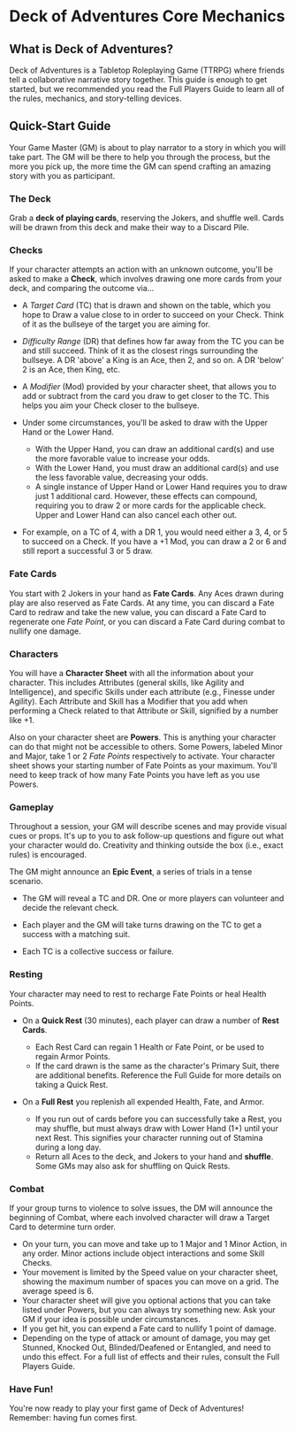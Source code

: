 # Deck of Adventures Core Mechanics

## What is Deck of Adventures?

Deck of Adventures is a Tabletop Roleplaying Game (TTRPG) where friends tell a
collaborative narrative story together. This guide is enough to get started, but we
recommended you read the Full Players Guide to learn all of the rules, mechanics, and
story-telling devices. 

## Quick-Start Guide

Your Game Master (GM) is about to play narrator to a story in which you will take part.
The GM will be there to help you through the process, but the more you pick up, the
more time the GM can spend crafting an amazing story with you as participant.

### The Deck

Grab a **deck of playing cards**, reserving the Jokers, and shuffle well. Cards will be
drawn from this deck and make their way to a Discard Pile.

### Checks

If your character attempts an action with an unknown outcome, you'll be asked to make
a **Check**, which involves drawing one more cards from your deck, and comparing the
outcome via...

- A *Target Card* (TC) that is drawn and shown on the table, which you hope to Draw a
  value close to in order to succeed on your Check. Think of it as the bullseye of
  the target you are aiming for.

- *Difficulty Range* (DR) that defines how far away from the TC you can be and still
  succeed. Think of it as the closest rings surrounding the bullseye. A DR 'above' a 
  King is an Ace, then 2, and so on. A DR 'below' 2 is an Ace, then King, etc.

- A *Modifier* (Mod) provided by your character sheet, that allows you to add or
  subtract from the card you draw to get closer to the TC. This helps you aim your
  Check closer to the bullseye.

- Under some circumstances, you'll be asked to draw with the Upper Hand or the Lower 
  Hand.
   - With the Upper Hand, you can draw an additional card(s) and use the more
     favorable value to increase your odds.
   - With the Lower Hand, you must draw an additional card(s) and use the less
     favorable value, decreasing your odds.
   - A single instance of Upper Hand or Lower Hand requires you to draw just 1
     additional card. However, these effects can compound, requiring you to draw 2
     or more cards for the applicable check. Upper and Lower Hand can also cancel
     each other out.

- For example, on a TC of 4, with a DR 1, you would need either a 3, 4, or 5 to
  succeed on a Check. If you have a +1 Mod, you can draw a 2 or 6 and still report a
  successful 3 or 5 draw.

### Fate Cards

You start with 2 Jokers in your hand as **Fate Cards**. Any Aces drawn during play are
also reserved as Fate Cards. At any time, you can discard a Fate Card to redraw and
take the new value, you can discard a Fate Card to regenerate one *Fate Point*, or you can discard a Fate Card during combat to nullify one
damage.

### Characters

You will have a **Character Sheet** with all the information about your character. This
includes Attributes (general skills, like Agility and Intelligence), and specific
Skills under each attribute (e.g., Finesse under Agility). Each Attribute and Skill has
a Modifier that you add when performing a Check related to that Attribute or Skill,
signified by a number like +1.

Also on your character sheet are **Powers**. This is anything your character can do
that might not be accessible to others. Some Powers, labeled Minor and Major, take 1 or
2 *Fate Points* respectively to activate. Your character sheet shows your starting
number of Fate Points as your maximum. You'll need to keep track of how many Fate
Points you have left as you use Powers.

### Gameplay

Throughout a session, your GM will describe scenes and may provide visual cues or
props. It's up to you to ask follow-up questions and figure out what your character
would do. Creativity and thinking outside the box (i.e., exact rules) is encouraged.

The GM might announce an **Epic Event**, a series of trials in a tense scenario.

- The GM will reveal a TC and DR. One or more players can volunteer and decide the
  relevant check.

- Each player and the GM will take turns drawing on the TC to get a success with a
  matching suit.

- Each TC is a collective success or failure.

### Resting

Your character may need to rest to recharge Fate Points or heal Health Points.

- On a **Quick Rest** (30 minutes), each player can draw a number of **Rest Cards**.
  - Each Rest Card can regain 1 Health or Fate Point, or be used to regain Armor Points.
  - If the card drawn is the same as the character's Primary Suit, there are additional
    benefits. Reference the Full Guide for more details on taking a Quick Rest.

- On a **Full Rest** you replenish all expended Health, Fate, and Armor. 
   - If you run out of cards before you can successfully take a Rest, you may
     shuffle, but must always draw with Lower Hand (1+) until your next Rest.
     This signifies your character running out of Stamina during a long day.
   - Return all Aces to the deck, and Jokers to your hand and **shuffle**. Some GMs may also ask for shuffling on Quick Rests.

### Combat

If your group turns to violence to solve issues, the DM will announce the beginning 
of Combat, where each involved character will draw a Target Card to determine turn order.

- On your turn, you can move and take up to 1 Major and 1 Minor Action, in any order.
  Minor actions include object interactions and some Skill Checks.
- Your movement is limited by the Speed value on your character sheet, showing the
  maximum number of spaces you can move on a grid. The average speed is 6. 
- Your character sheet will give you optional actions that you can take listed under
  Powers, but you can always try something new. Ask your GM if your idea is possible
  under circumstances. 
- If you get hit, you can expend a Fate card to nullify 1 point of damage.
- Depending on the type of attack or amount of damage, you may get Stunned, Knocked
  Out, Blinded/Deafened or Entangled, and need to undo this effect. For a full list
  of effects and their rules, consult the Full Players Guide.

### Have Fun!

You're now ready to play your first game of Deck of Adventures! Remember: having fun
comes first.
